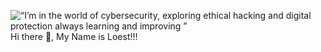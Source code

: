 ![“I’m in the world of cybersecurity, exploring ethical hacking and digital protection  always learning and improving ”](https://github.com/user-attachments/assets/ece43069-45d1-4167-9083-6d56647c1a17)
Hi there 👋, My Name is Loest!!!

<!--
**LoestBazan87/LoestBazan87** is a ✨ _special_ ✨ repository because its `README.md` (this file) appears on your GitHub profile.

Here are some ideas to get you started:

- 🔭 I’m currently working on ...
- 🌱 I’m currently learning ...
- 👯 I’m looking to collaborate on ...
- 🤔 I’m looking for help with ...
- 💬 Ask me about ...
- 📫 How to reach me: ...
- 😄 Pronouns: ...
- ⚡ Fun fact: ...
-->
